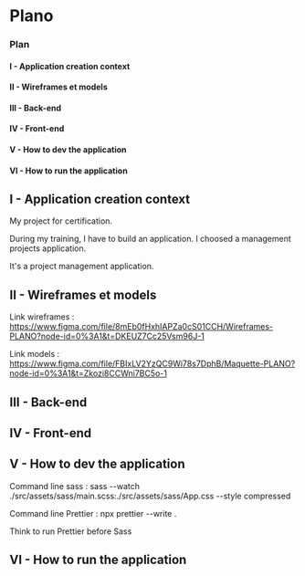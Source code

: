# Plano

### Plan


#### I - Application creation context

#### II - Wireframes et models

#### III - Back-end

#### IV - Front-end


#### V - How to dev the application

#### VI - How to run the application




## I - Application creation context

My project for certification.

During my training, I have to build an application. I choosed a management projects application.

It's a project management application.




## II - Wireframes et models

Link wireframes : https://www.figma.com/file/8mEb0fHxhIAPZa0cS01CCH/Wireframes-PLANO?node-id=0%3A1&t=DKEUZ7Cc25Vsm96J-1

Link models : https://www.figma.com/file/FBIxLV2YzQC9Wi78s7DphB/Maquette-PLANO?node-id=0%3A1&t=Zkozi8CCWni7BC5o-1


## III - Back-end



## IV - Front-end



## V - How to dev the application

Command line sass : sass --watch ./src/assets/sass/main.scss:./src/assets/sass/App.css --style compressed

Command line Prettier : npx prettier --write .


Think to run Prettier before Sass




## VI - How to run the application


